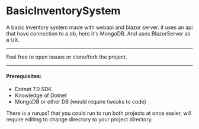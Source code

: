 # BasicInventorySystem

A basic inventory system made with webapi and blazor server.
it uses an api that have connection to a db, here it's MongoDB.
And uses BlazorServer as a UX.

---

Feel free to open issues or clone/fork the project.

---

#### Prerequisites:
- Dotnet 7.0 SDK
- Knowledge of Dotnet
- MongoDB or other DB (would require tweaks to code)
  
There is a run.ps1 that you could run to run both projects at once easier, will require editing to change directory to your project directory.
